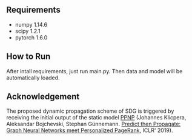 ## Requirements
- numpy 1.14.6
- scipy 1.2.1
- pytorch 1.6.0

## How to Run
After intall requirements, just run main.py. Then data and model will be automatically loaded.

## Acknowledgement
The proposed dynamic propagation scheme of SDG is triggered by receiving the initial output of the static model [PPNP](https://github.com/klicperajo/ppnp) (Johannes Klicpera, Aleksandar Bojchevski, Stephan Günnemann. [Predict then Propagate: Graph Neural Networks meet Personalized PageRank](https://www.in.tum.de/daml/ppnp/), ICLR' 2019).
